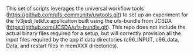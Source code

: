 This set of scripts leverages the universal workflow tools (https://github.com/ufs-community/uwtools.git) to set up an experiment for the fv3jedi_letkf.x application built using the ufs-bundle from JCSDA (https://github.com/JCSDA/ufs-bundle.git). This repo does not include the actual binary files required for a setup, but will correctly provision all the input files required by the app if data directories (c96_INPUT, c96_data, Data, and restart files in memXXX directories). 
